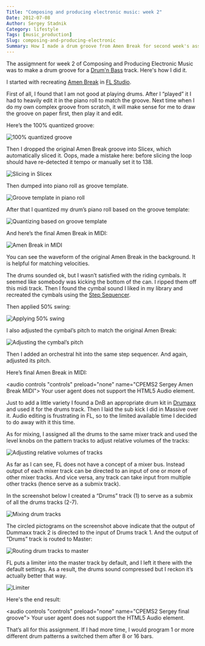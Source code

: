```yaml
---
Title: "Composing and producing electronic music: week 2"
Date: 2012-07-08
Author: Sergey Stadnik
Category: lifestyle
Tags: [music_production]
Slug: composing-and-producing-electronic
Summary: How I made a drum groove from Amen Break for second week's assignment of Composing and Producing Electronic Music course.
---
```


The assigmnent for week 2 of Composing and Producing Electronic Music
was to make a drum groove for a [Drum'n Bass](http://en.wikipedia.org/wiki/Drum_and_bass) track. Here's how I
did it.

I started with recreating [Amen Break](http://en.wikipedia.org/wiki/Amen_break) in [FL Studio](http://www.image-line.com/documents/flstudio.html).

First of all, I found that I am not good at playing drums. After I
“played” it I had to heavily edit it in the piano roll to match the
groove. Next time when I do my own complex groove from scratch, it will
make sense for me to draw the groove on paper first, then play it and
edit.

Here’s the 100% quantized groove:

![100% quantized groove]({filename}/images/2012-07-08-image001.jpg)

Then I dropped the original Amen Break groove into Slicex, which
automatically sliced it. Oops, made a mistake here: before slicing the
loop should have re-detected it tempo or manually set it to 138.

![Slicing in Slicex]({filename}/images/2012-07-08-image002.png)

Then dumped into piano roll as groove template.

![Groove template in piano roll]({filename}/images/2012-07-08-image003.jpg)

After that I quantized my drum’s piano roll based on the groove template:

![Quantizing based on groove template]({filename}/images/2012-07-08-image004.jpg)

And here’s the final Amen Break in MIDI:

![Amen Break in MIDI]({filename}/images/2012-07-08-image005.jpg)

You can see the waveform of the original Amen Break in the background.
It is helpful for matching velocities.

The drums sounded ok, but I wasn’t satisfied with the riding cymbals. It
seemed like somebody was kicking the bottom of the can. I ripped them
off this midi track. Then I found the cymbal sound I liked in my library
and recreated the cymbals using the [Step Sequencer](http://www.image-line.com/support/FLHelp/html/stepsequencer.htm#Jump_Stepsequencer).

Then applied 50% swing:

![Applying 50% swing]({filename}/images/2012-07-08-image006.png)

I also adjusted the cymbal’s pitch to match the original Amen Break:

![Adjusting the cymbal’s pitch]({filename}/images/2012-07-08-image007.png)

Then I added an orchestral hit into the same step sequencer. And again, adjusted its pitch.

Here’s final Amen Break in MIDI:

<audio controls "controls" preload="none" name="CPEMS2 Sergey Amen Break MIDI">
    Your user agent does not support the HTML5 Audio element.
	<source src="http://ozmoroz-pub.s3.amazonaws.com/music/CPEMS2_Sergey_Amen_Break_MIDI.mp3" type='audio/mpeg'>
</audio>

Just to add a little variety I found a DnB an appropriate drum kit in
[Drumaxx](http://www.image-line.com/support/FLHelp/html/plugins/Drumaxx.htm)
and used it for the drums track. Then I laid the sub kick I did in
Massive over it. Audio editing is frustrating in FL, so to the limited
available time I decided to do away with it this time.

As for mixing, I assigned all the drums to the same mixer track and used
the level knobs on the pattern tracks to adjust relative volumes of the
tracks:

![Adjusting relative volumes of tracks]({filename}/images/2012-07-08-image008.png)

As far as I can see, FL does not have a concept of a mixer bus. Instead
output of each mixer track can be directed to an input of one or more of
other mixer tracks. And vice versa, any track can take input from
multiple other tracks (hence serve as a submix track).

In the screenshot below I created a “Drums” track (1) to serve as a submix of all the drums tracks (2-7).

![Mixing drum tracks]({filename}/images/2012-07-08-image009.png)

The circled pictograms on the screenshot above indicate that the output
of Dummaxx track 2 is directed to the input of Drums track 1. And the
output of “Drums” track is routed to Master:

![Routing drum tracks to master]({filename}/images/2012-07-08-image010.png)

FL puts a limiter into the master track by default, and I left it there
with the default settings. As a result, the drums sound compressed but I
reckon it’s actually better that way.

![Limiter]({filename}/images/2012-07-08-image011.png)

Here's the end result:

<audio controls "controls" preload="none" name="CPEMS2 Sergey final groove">
    Your user agent does not support the HTML5 Audio element.
	<source src="http://ozmoroz-pub.s3.amazonaws.com/music/CPEMS2_Sergey.mp3" type='audio/mpeg'>
</audio>

That’s all for this assignment. If I had more time, I would program 1 or
more different drum patterns a switched them after 8 or 16 bars.